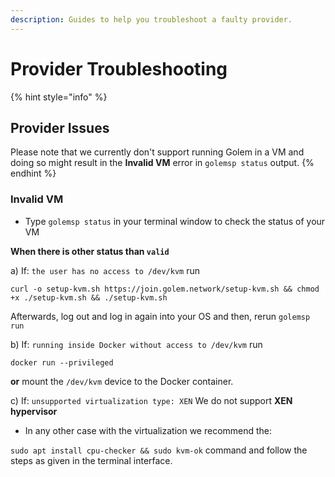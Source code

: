 ```yaml
---
description: Guides to help you troubleshoot a faulty provider.
---
```


# Provider Troubleshooting

{% hint style="info" %}
## Provider Issues

Please note that we currently don't support running Golem in a VM and doing so might result in the **Invalid VM** error in `golemsp status` output.
{% endhint %}

### Invalid VM

* Type `golemsp status` in your terminal window to check the status of your VM

**When there is other status than `valid`**

a\) If: `the user has no access to /dev/kvm` run

```text
curl -o setup-kvm.sh https://join.golem.network/setup-kvm.sh && chmod +x ./setup-kvm.sh && ./setup-kvm.sh
```

Afterwards, log out and log in again into your OS and then, rerun `golemsp run`

b\) If: `running inside Docker without access to /dev/kvm` run

```text
docker run --privileged
```

**or** mount the `/dev/kvm` device to the Docker container.

c\) If: `unsupported virtualization type: XEN` We do not support **XEN hypervisor**

* In any other case with the virtualization we recommend the:

`sudo apt install cpu-checker && sudo kvm-ok` command and follow the steps as given in the terminal interface.

